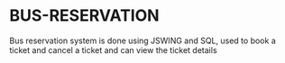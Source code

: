 # BUS-RESERVATION
Bus reservation system is done using  JSWING and SQL, used to book a ticket and cancel a ticket and can view the ticket details
